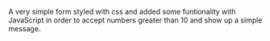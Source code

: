 A very simple form styled with css and added some funtionality with JavaScript in order to accept numbers greater than 10 and show up a simple message.

